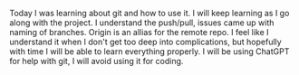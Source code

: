 Today I was learning about git and how to use it. I will keep learning as I go along with the project. I understand the push/pull, issues came up with naming of branches. Origin is an allias for the remote repo. I feel like I understand it when I don't get too deep into complications, but hopefully with time I will be able to learn everything properly. I will be using ChatGPT for help with git, I will avoid using it for coding.